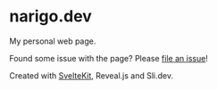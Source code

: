# narigo.dev

My personal web page.

Found some issue with the page? Please [file an issue](https://github.com/Narigo/narigo.dev/issues/new/choose)!

Created with [SvelteKit](https://kit.svelte.dev/), Reveal.js and Sli.dev.
